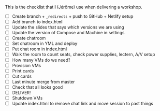 This is the checklist that I (Jérôme) use when delivering a workshop.

- [ ] Create branch + `_redirects` + push to GitHub + Netlify setup
- [ ] Add branch to index.html
- [ ] Update the slides that says which versions we are using
- [ ] Update the version of Compose and Machine in settings
- [ ] Create chatroom
- [ ] Set chatroom in YML and deploy
- [ ] Put chat room in index.html
- [ ] Walk the room to count seats, check power supplies, lectern, A/V setup
- [ ] How many VMs do we need?
- [ ] Provision VMs
- [ ] Print cards
- [ ] Cut cards
- [ ] Last minute merge from master
- [ ] Check that all looks good
- [ ] DELIVER!
- [ ] Shutdown VMs
- [ ] Update index.html to remove chat link and move session to past things
